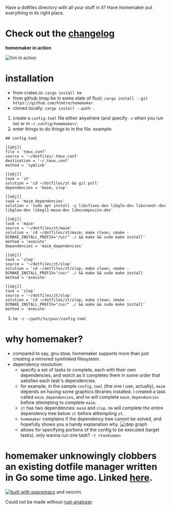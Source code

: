 Have a dotfiles directory with all your stuff in it? Have homemaker put everything in its right place.

Check out the [changelog](changelog.md)
=====================================

**homemaker in action**

![hm in action](doc/hm.gif)

installation
============
* from crates.io: `cargo install hm`
* from github (may be in some state of flux): `cargo install --git https://github.com/hlmtre/homemaker`
* cloned locally: `cargo install --path .`

1. create a `config.toml` file either anywhere (and specify `-c` when you run `hm`) or in `~/.config/homemaker/`.
2. enter things to do things to in the file.
example:
```
## config.toml

[[obj]]
file = 'tmux.conf'
source = '~/dotfiles/.tmux.conf'
destination = '~/.tmux.conf'
method = 'symlink'

[[obj]]
task = 'zt'
solution = 'cd ~/dotfiles/zt && git pull'
dependencies = 'maim, slop'

[[obj]]
task = 'maim_dependencies'
solution = 'sudo apt install -y libxfixes-dev libglm-dev libxrandr-dev libglew-dev libegl1-mesa-dev libxcomposite-dev'

[[obj]]
task = 'maim'
source = '~/dotfiles/zt/maim'
solution = 'cd ~/dotfiles/zt/maim; make clean; cmake -DCMAKE_INSTALL_PREFIX="/usr" ./ && make && sudo make install'
method = 'execute'
dependencies = 'maim_dependencies'

[[obj]]
task = 'slop'
source = '~/dotfiles/zt/slop'
solution = 'cd ~/dotfiles/zt/slop; make clean; cmake -DCMAKE_INSTALL_PREFIX="/usr" ./ && make && sudo make install'
method = 'execute'

[[obj]]
task = 'slop'
source = '~/dotfiles/zt/slop'
solution = 'cd ~/dotfiles/zt/slop; make clean; cmake -DCMAKE_INSTALL_PREFIX="/usr" ./ && make && sudo make install'
method = 'execute'
```
3. `hm -c ~/path/to/your/config.toml`

why homemaker?
==============
* compared to say, gnu stow, homemaker supports more than just creating a mirrored symlinked filesystem.
* dependency resolution:
  * specify a set of tasks to complete, each with their own dependencies, and watch as it completes them in some
  order that satisfies each task's dependencies.
  * for example, in the sample `config.toml` (the one i use, actually), `maim` depends on having some graphics libraries installed.
  i created a task called `maim_dependencies`, and `hm` will complete `maim_dependencies` before attempting to complete `maim`.
  * `zt` has two dependencies: `maim` and `slop`. `hm` will complete the entire dependency tree below `zt` before atttempting `zt`.
  * `homemaker` complains if the dependency tree cannot be solved, and hopefully shows you a handy explanation why.
  ![dep graph](doc/dep_graph.png)
  * allows for specifying portions of the config to be executed (target tasks). only wanna run one task? `-t <taskname>`

homemaker unknowingly clobbers an existing dotfile manager written in Go some time ago. Linked [here](https://github.com/FooSoft/homemaker).
============================================================================================================================================

[![built with spacemacs](https://cdn.rawgit.com/syl20bnr/spacemacs/442d025779da2f62fc86c2082703697714db6514/assets/spacemacs-badge.svg)](http://spacemacs.org)
and neovim.

Could not be made without [rust-analyzer](https://github.com/rust-analyzer/rust-analyzer).
